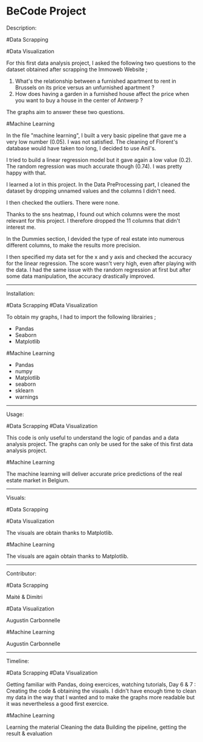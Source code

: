 # BeCode Project

Description:

#Data Scrapping

#Data Visualization

For this first data analysis project, I asked the following two questions to the dataset obtained after scrapping the Immoweb Website ;

1) What's the relationship between a furnished apartment to rent in Brussels on its price versus an unfurnished apartment ?
2) How does having a garden in a furnished house affect the price when you want to buy a house in the center of Antwerp ?

The graphs aim to answer these two questions.

#Machine Learning

In the file "machine learning", I built a very basic pipeline that gave me a very low number (0.05). I was not satisfied. The cleaning of Florent's database would have taken too long, I decided to use Anil's.

I tried to build a linear regression model but it gave again a low value (0.2). The random regression was much accurate though (0.74). I was pretty happy with that.

I learned a lot in this project. In the Data PreProcessing part, I cleaned the dataset by dropping unnamed values and the columns I didn't need.

I then checked the outliers. There were none. 

Thanks to the sns heatmap, I found out which columns were the most relevant for this project. I therefore dropped the 11 columns that didn't interest me. 

In the Dummies section, I devided the type of real estate into numerous different columns, to make the results more precision.

I then specified my data set for the x and y axis and checked the accuracy for the linear regression. The score wasn't very high, even after playing with the data. I had the same issue with the random regression at first but after some data manipulation, the accuracy drastically improved. 

---------------------

Installation:

#Data Scrapping
#Data Visualization

To obtain my graphs, I had to import the following librairies ;

- Pandas
- Seaborn
- Matplotlib

#Machine Learning

- Pandas
- numpy
- Matplotlib
- seaborn
- sklearn
- warnings

--------------------

Usage:

#Data Scrapping
#Data Visualization

This code is only useful to understand the logic of pandas and a data analysis project.
The graphs can only be used for the sake of this first data analysis project.

#Machine Learning

The machine learning will deliver accurate price predictions of the real estate market in Belgium.

--------------------

Visuals:

#Data Scrapping

#Data Visualization

The visuals are obtain thanks to Matplotlib.

#Machine Learning

The visuals are again obtain thanks to Matplotlib.

--------------------

Contributor:

#Data Scrapping

Maité & Dimitri


#Data Visualization

Augustin Carbonnelle


#Machine Learning

Augustin Carbonnelle

------------------

Timeline:

#Data Scrapping
#Data Visualization

Getting familiar with Pandas, doing exercices, watching tutorials,
Day 6 & 7 : Creating the code & obtaining the visuals.
I didn't have enough time to clean my data in the way that I wanted and to make the graphs more readable
but it was nevertheless a good first exercice.

#Machine Learning

Learning the material
Cleaning the data
Building the pipeline, getting the result & evaluation
